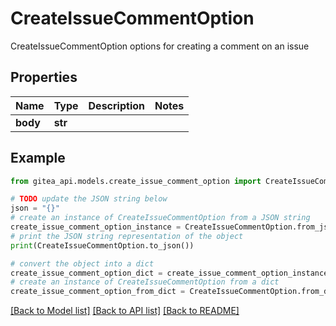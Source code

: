 # CreateIssueCommentOption

CreateIssueCommentOption options for creating a comment on an issue

## Properties

Name | Type | Description | Notes
------------ | ------------- | ------------- | -------------
**body** | **str** |  | 

## Example

```python
from gitea_api.models.create_issue_comment_option import CreateIssueCommentOption

# TODO update the JSON string below
json = "{}"
# create an instance of CreateIssueCommentOption from a JSON string
create_issue_comment_option_instance = CreateIssueCommentOption.from_json(json)
# print the JSON string representation of the object
print(CreateIssueCommentOption.to_json())

# convert the object into a dict
create_issue_comment_option_dict = create_issue_comment_option_instance.to_dict()
# create an instance of CreateIssueCommentOption from a dict
create_issue_comment_option_from_dict = CreateIssueCommentOption.from_dict(create_issue_comment_option_dict)
```
[[Back to Model list]](../README.md#documentation-for-models) [[Back to API list]](../README.md#documentation-for-api-endpoints) [[Back to README]](../README.md)


